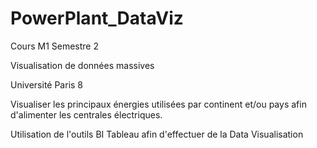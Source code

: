 # PowerPlant_DataViz

Cours M1 Semestre 2

Visualisation de données massives 

Université Paris 8



Visualiser les principaux énergies utilisées par continent et/ou pays afin d'alimenter les centrales électriques.

Utilisation de l'outils BI Tableau afin d'effectuer de la Data Visualisation 
